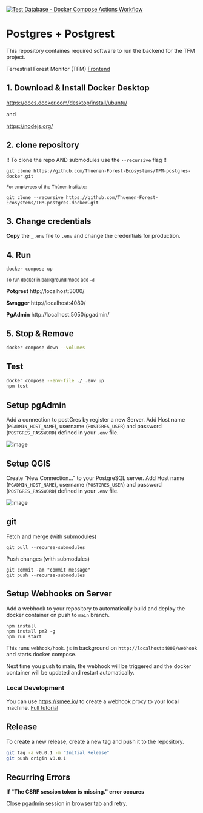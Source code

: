 [![Test Database - Docker Compose Actions Workflow](https://github.com/Thuenen-Forest-Ecosystems/TFM-postgres-docker/actions/workflows/test.yml/badge.svg)](https://github.com/Thuenen-Forest-Ecosystems/TFM-postgresdocker/actions/workflows/test.yml)
# Postgres + Postgrest
This repository containes required software to run the backend for the TFM project.

Terrestrial Forest Monitor (TFM) [Frontend](https://github.com/Thuenen-Forest-Ecosystems/terrestrial-forest-monitor)

## 1. Download & Install Docker Desktop

https://docs.docker.com/desktop/install/ubuntu/

and

https://nodejs.org/

## 2. clone repository
!! To clone the repo AND submodules use the ```--recursive``` flag !!
```
git clone https://github.com/Thuenen-Forest-Ecosystems/TFM-postgres-docker.git
```

<sub>For employees of the Thünen Institute:</sub>
```
git clone --recursive https://github.com/Thuenen-Forest-Ecosystems/TFM-postgres-docker.git
```

## 3. Change credentials
**Copy** the ```_.env``` file to ```.env``` and change the credentials for production.


## 4. Run

```bash
docker compose up
```
<sub>To run docker in background mode add ```-d```</sub>

**Potgrest**
http://localhost:3000/

**Swagger**
http://localhost:4080/

**PgAdmin**
http://localhost:5050/pgadmin/


## 5. Stop & Remove

```bash
docker compose down --volumes
```


## Test
```bash
docker compose --env-file ./_.env up
npm test
```


## Setup pgAdmin
Add a connection to postGres by register a new Server. Add Host name (```PGADMIN_HOST_NAME```), username (```POSTGRES_USER```) and password (```POSTGRES_PASSWORD```) defined in your ```.env``` file.

![image](https://github.com/Thuenen-Forest-Ecosystems/TFM-postgres-docker/assets/11278402/a0d44a13-6dea-4071-928c-26f0c7ccc4fb)

## Setup QGIS
Create "New Connection..." to your PostgreSQL server. Add Host name (```PGADMIN_HOST_NAME```), username (```POSTGRES_USER```) and password (```POSTGRES_PASSWORD```) defined in your ```.env``` file.

![image](https://github.com/Thuenen-Forest-Ecosystems/TFM-postgres-docker/assets/11278402/70223eea-7067-47c4-a624-8866af757686)


## git
Fetch and merge (with submodules)
```
git pull --recurse-submodules
```

Push changes (with submodules)
```
git commit -am "commit message"
git push --recurse-submodules
```


## Setup Webhooks on Server
Add a webhook to your repository to automatically build and deploy the docker container on push to ```main``` branch.

```
npm install
npm install pm2 -g
npm run start
```

This runs ```webhook/hook.js``` in background on ```http://localhost:4000/webhook``` and starts docker compose.

Next time you push to main, the webhook will be triggered and the docker container will be updated and restart automatically.

### Local Development
You can use https://smee.io/ to create a webhook proxy to your local machine. [Full tutorial](https://docs.github.com/en/webhooks/using-webhooks/handling-webhook-deliveries)


## Release
To create a new release, create a new tag and push it to the repository.

```bash
git tag -a v0.0.1 -m "Initial Release"
git push origin v0.0.1
```


## Recurring Errors
**If "The CSRF session token is missing." error occures**

Close pgadmin session in browser tab and retry.
